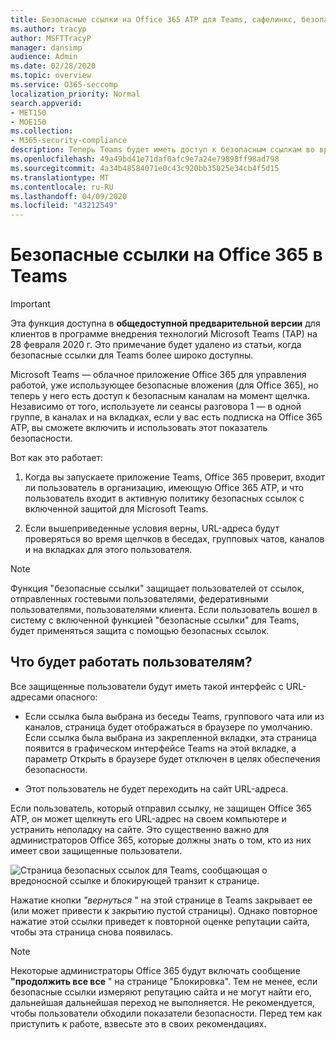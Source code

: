 ```yaml
---
title: Безопасные ссылки на Office 365 ATP для Teams, сафелинкс, безопасные ссылки, блокировать вредоносные ссылки, Office 365 ATP, безопасные ссылки Teams, остановить пользователей щелкать неправильные ссылки, вредоносные ссылки
ms.author: tracyp
author: MSFTTracyP
manager: dansimp
audience: Admin
ms.date: 02/28/2020
ms.topic: overview
ms.service: O365-seccomp
localization_priority: Normal
search.appverid:
- MET150
- MOE150
ms.collection:
- M365-security-compliance
description: Теперь Teams будет иметь доступ к безопасным ссылкам во время щелчка. Если вы используете сеансы разговора 1 — от 1, между группами, в каналах и на вкладках, если у вас есть подписка на Office 365 ATP, вы сможете включить и использовать эту функцию безопасности.
ms.openlocfilehash: 49a49bd41e71daf0afc9e7a24e79898ff98ad798
ms.sourcegitcommit: 4a34b48584071e0c43c920bb35025e34cb4f5d15
ms.translationtype: MT
ms.contentlocale: ru-RU
ms.lasthandoff: 04/09/2020
ms.locfileid: "43212549"
---
```

<!--06/21/2019-->

# <a name="office-365-safe-links-in-teams"></a>Безопасные ссылки на Office 365 в Teams

> [!IMPORTANT]
> Эта функция доступна в **общедоступной предварительной версии** для клиентов в программе внедрения технологий Microsoft Teams (TAP) на 28 февраля 2020 г. Это примечание будет удалено из статьи, когда безопасные ссылки для Teams более широко доступны.

Microsoft Teams — облачное приложение Office 365 для управления работой, уже использующее безопасные вложения (для Office 365), но теперь у него есть доступ к безопасным каналам на момент щелчка. Независимо от того, используете ли сеансы разговора 1 — в одной группе, в каналах и на вкладках, если у вас есть подписка на Office 365 ATP, вы сможете включить и использовать этот показатель безопасности.

Вот как это работает: 

1. Когда вы запускаете приложение Teams, Office 365 проверит, входит ли пользователь в организацию, имеющую Office 365 ATP, и что пользователь входит в активную политику безопасных ссылок с включенной защитой для Microsoft Teams.

2. Если вышеприведенные условия верны, URL-адреса будут проверяться во время щелчков в беседах, групповых чатов, каналов и на вкладках для этого пользователя.

> [!NOTE]
> Функция "безопасные ссылки" защищает пользователей от ссылок, отправленных гостевыми пользователями, федеративными пользователями, пользователями клиента. Если пользователь вошел в систему с включенной функцией "безопасные ссылки" для Teams, будет применяться защита с помощью безопасных ссылок.
 
## <a name="what-will-users-experience"></a>Что будет работать пользователям? 

Все защищенные пользователи будут иметь такой интерфейс с URL-адресами опасного: 

- Если ссылка была выбрана из беседы Teams, группового чата или из каналов, страница будет отображаться в браузере по умолчанию. Если ссылка была выбрана из закрепленной вкладки, эта страница появится в графическом интерфейсе Teams на этой вкладке, а параметр Открыть в браузере будет отключен в целях обеспечения безопасности.

- Этот пользователь не будет переходить на сайт URL-адреса.

Если пользователь, который отправил ссылку, не защищен Office 365 ATP, он может щелкнуть его URL-адрес на своем компьютере и устранить неполадку на сайте. Это существенно важно для администраторов Office 365, которые должны знать о том, кто из них имеет свои защищенные пользователи.

![Страница безопасных ссылок для Teams, сообщающая о вредоносной ссылке и блокирующей транзит к странице.](/microsoft-365/media/TP_SafelinksForTeams_Malicious.png)

Нажатие кнопки *"вернуться* " на этой странице в Teams закрывает ее (или может привести к закрытию пустой страницы). Однако повторное нажатие этой ссылки приведет к повторной оценке репутации сайта, чтобы эта страница снова появилась.

> [!NOTE]
>Некоторые администраторы Office 365 будут включать сообщение **"продолжить все все** " на странице "Блокировка". Тем не менее, если безопасные ссылки измеряют репутацию сайта и не могут найти его, дальнейшая дальнейшая переход не выполняется. Не рекомендуется, чтобы пользователи обходили показатели безопасности. Перед тем как приступить к работе, взвесьте это в своих рекомендациях. 

